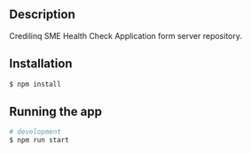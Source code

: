 
## Description

Credilinq SME Health Check Application form server repository.

## Installation

```bash
$ npm install
```

## Running the app

```bash
# development
$ npm run start
```
